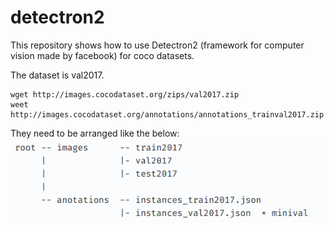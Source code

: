 # detectron2

This repository shows how to use Detectron2 (framework for computer vision made by facebook) for coco datasets.

The dataset is val2017.

```
wget http://images.cocodataset.org/zips/val2017.zip
weet http://images.cocodataset.org/annotations/annotations_trainval2017.zip
```

They need to be arranged like the below:
<img src='./imgs/coco.png'>

